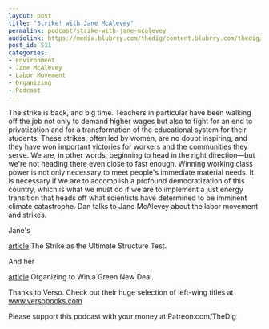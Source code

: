 ```yaml
---
layout: post
title: "Strike! with Jane McAlevey"
permalink: podcast/strike-with-jane-mcalevey
audiolink: https://media.blubrry.com/thedig/content.blubrry.com/thedig/The_Dig_-_EP_189_-_McAlevey.mp3
post_id: 511
categories: 
- Environment
- Jane McAlevey
- Labor Movement
- Organizing
- Podcast
---
```


The strike is back, and big time. Teachers in particular have been walking off the job not only to demand higher wages but also to fight for an end to privatization and for a transformation of the educational system for their students. These strikes, often led by women, are no doubt inspiring, and they have won important victories for workers and the communities they serve. We are, in other words, beginning to head in the right direction—but we're not heading there even close to fast enough. Winning working class power is not only necessary to meet people's immediate material needs. It is necessary if we are to accomplish a profound democratization of this country, which is what we must do if we are to implement a just energy transition that heads off what scientists have determined to be imminent climate catastrophe. Dan talks to Jane McAlevey about the labor movement and strikes.

Jane's 
 
[article](catalyst-journal.com/vol2/no3/the-strike-as-the-ultimate-structure-test) The Strike as the Ultimate Structure Test.

And her 
 
[article](https://jacobinmag.com/2019/03/green-new-deal-union-organizing-jobs?fbclid=IwAR3suOer0--1tnz3z7sKkDk81kxdZ8775besDDl25DOSQxp3ava-DQCZKtU) Organizing to Win a Green New Deal.

Thanks to Verso. Check out their huge selection of left-wing titles at www.versobooks.com

Please support this podcast with your money at Patreon.com/TheDig